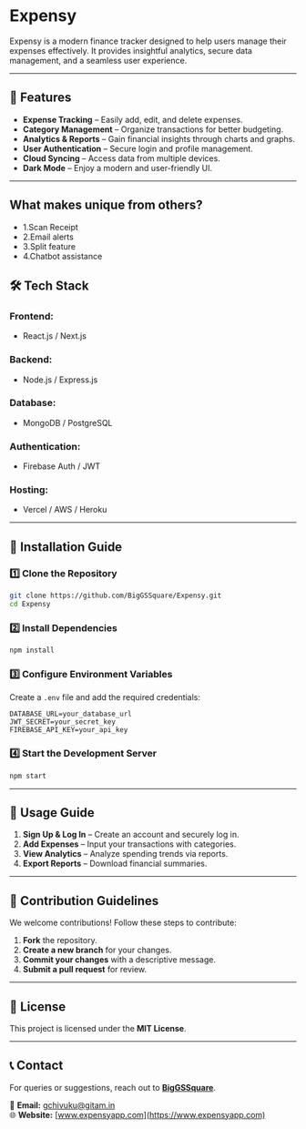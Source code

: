# Expensy

Expensy is a modern finance tracker designed to help users manage their expenses effectively. It provides insightful analytics, secure data management, and a seamless user experience.

---

## 📌 Features


- **Expense Tracking** – Easily add, edit, and delete expenses.
- **Category Management** – Organize transactions for better budgeting.
- **Analytics & Reports** – Gain financial insights through charts and graphs.
- **User Authentication** – Secure login and profile management.
- **Cloud Syncing** – Access data from multiple devices.
- **Dark Mode** – Enjoy a modern and user-friendly UI.

---

## What makes unique from others?
- 1.Scan Receipt 
- 2.Email alerts
- 3.Split feature
- 4.Chatbot assistance

## 🛠 Tech Stack

### Frontend:
- React.js / Next.js

### Backend:
- Node.js / Express.js

### Database:
- MongoDB / PostgreSQL

### Authentication:
- Firebase Auth / JWT

### Hosting:
- Vercel / AWS / Heroku

---

## 🚀 Installation Guide

### 1️⃣ Clone the Repository
```bash
git clone https://github.com/BigGSSquare/Expensy.git
cd Expensy
```

### 2️⃣ Install Dependencies
```bash
npm install
```

### 3️⃣ Configure Environment Variables
Create a `.env` file and add the required credentials:
```env
DATABASE_URL=your_database_url
JWT_SECRET=your_secret_key
FIREBASE_API_KEY=your_api_key
```

### 4️⃣ Start the Development Server
```bash
npm start
```

---

## 📘 Usage Guide

1. **Sign Up & Log In** – Create an account and securely log in.
2. **Add Expenses** – Input your transactions with categories.
3. **View Analytics** – Analyze spending trends via reports.
4. **Export Reports** – Download financial summaries.

---

## 🤝 Contribution Guidelines

We welcome contributions! Follow these steps to contribute:

1. **Fork** the repository.
2. **Create a new branch** for your changes.
3. **Commit your changes** with a descriptive message.
4. **Submit a pull request** for review.

---

## 📜 License

This project is licensed under the **MIT License**.

---

## 📞 Contact

For queries or suggestions, reach out to **[BigGSSquare](https://github.com/BigGSSquare)**.

📧 **Email:** gchivuku@gitam.in  
🌐 **Website:** [www.expensyapp.com](https://www.expensyapp.com)


